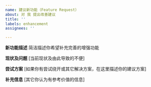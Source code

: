 ```yaml
---
name: 建议新功能（Feature Request）
about: 对 我 提出改善建议
title: ''
labels: enhancement
assignees: ''

---
```


**新功能描述**
简洁描述你希望补充完善的增强功能

**现状及问题**
[当前现状及由此导致的不便]

**尝试方案**
[如果你有尝试绕开或其它解决方案，在这里描述你的建议方案]

**补充信息**
[其它你认为有参考价值的信息]
